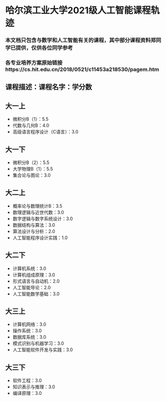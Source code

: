 # 哈尔滨工业大学2021级人工智能课程轨迹

### 本文档只包含与数学和人工智能有关的课程，其中部分课程资料郑同学已提供，仅供各位同学参考

### 各专业培养方案原始链接https://cs.hit.edu.cn/2018/0521/c11453a218530/pagem.htm

## 课程描述：课程名字：学分数

## 大一上

- 微积分B（1）：5.5
- 代数与几何B：4.0
- 高级语言程序设计（C语言）：3.0


## 大一下

- 微积分B（2）：5.5
- 大学物理B（1）：5.5
- 集合论与图论：3.0

## 大二上

- 概率论与数理统计B：3.5
- 数理逻辑与近世代数：3.0
- 数字逻辑与数字系统设计：3.0
- 数据结构与算法：3.0
- 算法设计与分析：2.0
- 人工智能程序设计实践：1.0

## 大二下

- 计算机系统：3.0
- 计算机组成原理：3.0
- 形式语言与自动机：2.0
- 人工智能导论：2.0
- 人工智能数学基础：3.0

## 大三上

- 计算机网络：3.0
- 操作系统：3.0
- 数据库系统：3.0
- 模式识别与机器学习：3.0
- 人工智能软件开发与实践：3.0


## 大三下

- 软件工程：3.0
- 知识表示与推理：3.0
- 编译原理：3.0
